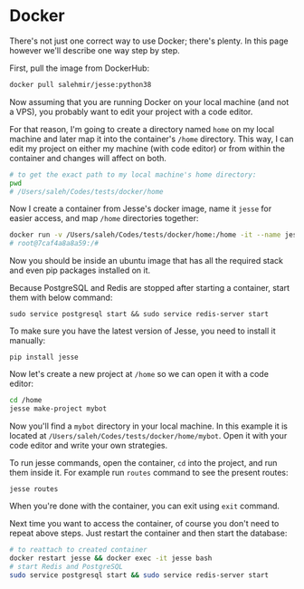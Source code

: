 # Docker

There's not just one correct way to use Docker; there's plenty. In this page however we'll describe one way step by step.

First, pull the image from DockerHub:
```sh
docker pull salehmir/jesse:python38
```

Now assuming that you are running Docker on your local machine (and not a VPS), you probably want to edit your project with a code editor. 

For that reason, I'm going to create a directory named `home` on my local machine and later map it into the container's `/home` directory. This way, I can edit my project on either my machine (with code editor) or from within the container and changes will affect on both. 
```sh
# to get the exact path to my local machine's home directory:
pwd
# /Users/saleh/Codes/tests/docker/home
```

Now I create a container from Jesse's docker image, name it `jesse` for easier access, and map `/home` directories together:

```sh
docker run -v /Users/saleh/Codes/tests/docker/home:/home -it --name jesse salehmir/jesse:python38 /bin/bash
# root@7caf4a8a8a59:/#
```

Now you should be inside an ubuntu image that has all the required stack and even pip packages installed on it. 

Because PostgreSQL and Redis are stopped after starting a container, start them with below command:
```
sudo service postgresql start && sudo service redis-server start
```

To make sure you have the latest version of Jesse, you need to install it manually:
```
pip install jesse
``` 

Now let's create a new project at `/home` so we can open it with a code editor:
```sh
cd /home
jesse make-project mybot
```

Now you'll find a `mybot` directory in your local machine. In this example it is located at `/Users/saleh/Codes/tests/docker/home/mybot`. Open it with your code editor and write your own strategies. 

To run jesse commands, open the container, `cd` into the project, and run them inside it. For example run `routes` command to see the present routes:

```
jesse routes
```

When you're done with the container, you can exit using `exit` command. 

Next time you want to access the container, of course you don't need to repeat above steps. Just restart the container and then start the database:
```sh
# to reattach to created container 
docker restart jesse && docker exec -it jesse bash
# start Redis and PostgreSQL
sudo service postgresql start && sudo service redis-server start
```
